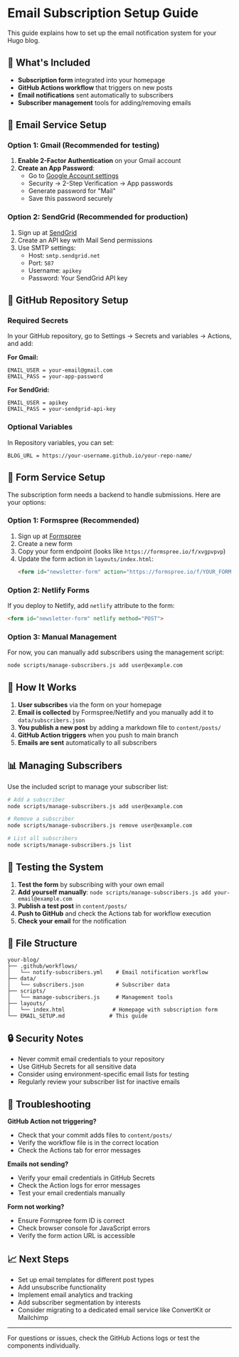 # Email Subscription Setup Guide

This guide explains how to set up the email notification system for your Hugo blog.

## 🎯 What's Included

- **Subscription form** integrated into your homepage
- **GitHub Actions workflow** that triggers on new posts
- **Email notifications** sent automatically to subscribers
- **Subscriber management** tools for adding/removing emails

## 📧 Email Service Setup

### Option 1: Gmail (Recommended for testing)

1. **Enable 2-Factor Authentication** on your Gmail account
2. **Create an App Password**:
   - Go to [Google Account settings](https://myaccount.google.com/)
   - Security → 2-Step Verification → App passwords
   - Generate password for "Mail"
   - Save this password securely

### Option 2: SendGrid (Recommended for production)

1. Sign up at [SendGrid](https://sendgrid.com/)
2. Create an API key with Mail Send permissions
3. Use SMTP settings:
   - Host: `smtp.sendgrid.net`
   - Port: `587`
   - Username: `apikey`
   - Password: Your SendGrid API key

## 🔧 GitHub Repository Setup

### Required Secrets

In your GitHub repository, go to Settings → Secrets and variables → Actions, and add:

**For Gmail:**
```
EMAIL_USER = your-email@gmail.com
EMAIL_PASS = your-app-password
```

**For SendGrid:**
```
EMAIL_USER = apikey
EMAIL_PASS = your-sendgrid-api-key
```

### Optional Variables

In Repository variables, you can set:
```
BLOG_URL = https://your-username.github.io/your-repo-name/
```

## 📝 Form Service Setup

The subscription form needs a backend to handle submissions. Here are your options:

### Option 1: Formspree (Recommended)

1. Sign up at [Formspree](https://formspree.io/)
2. Create a new form
3. Copy your form endpoint (looks like `https://formspree.io/f/xvgpvpvp`)
4. Update the form action in `layouts/index.html`:
   ```html
   <form id="newsletter-form" action="https://formspree.io/f/YOUR_FORM_ID" method="POST">
   ```

### Option 2: Netlify Forms

If you deploy to Netlify, add `netlify` attribute to the form:
```html
<form id="newsletter-form" netlify method="POST">
```

### Option 3: Manual Management

For now, you can manually add subscribers using the management script:
```bash
node scripts/manage-subscribers.js add user@example.com
```

## 🚀 How It Works

1. **User subscribes** via the form on your homepage
2. **Email is collected** by Formspree/Netlify and you manually add it to `data/subscribers.json`
3. **You publish a new post** by adding a markdown file to `content/posts/`
4. **GitHub Action triggers** when you push to main branch
5. **Emails are sent** automatically to all subscribers

## 📊 Managing Subscribers

Use the included script to manage your subscriber list:

```bash
# Add a subscriber
node scripts/manage-subscribers.js add user@example.com

# Remove a subscriber  
node scripts/manage-subscribers.js remove user@example.com

# List all subscribers
node scripts/manage-subscribers.js list
```

## 🧪 Testing the System

1. **Test the form** by subscribing with your own email
2. **Add yourself manually**: `node scripts/manage-subscribers.js add your-email@example.com`
3. **Publish a test post** in `content/posts/`
4. **Push to GitHub** and check the Actions tab for workflow execution
5. **Check your email** for the notification

## 📁 File Structure

```
your-blog/
├── .github/workflows/
│   └── notify-subscribers.yml    # Email notification workflow
├── data/
│   └── subscribers.json          # Subscriber data
├── scripts/
│   └── manage-subscribers.js     # Management tools  
├── layouts/
│   └── index.html               # Homepage with subscription form
└── EMAIL_SETUP.md              # This guide
```

## 🔒 Security Notes

- Never commit email credentials to your repository
- Use GitHub Secrets for all sensitive data
- Consider using environment-specific email lists for testing
- Regularly review your subscriber list for inactive emails

## 🐛 Troubleshooting

**GitHub Action not triggering?**
- Check that your commit adds files to `content/posts/`
- Verify the workflow file is in the correct location
- Check the Actions tab for error messages

**Emails not sending?**
- Verify your email credentials in GitHub Secrets
- Check the Action logs for error messages
- Test your email credentials manually

**Form not working?**
- Ensure Formspree form ID is correct
- Check browser console for JavaScript errors
- Verify the form action URL is accessible

## 📈 Next Steps

- Set up email templates for different post types
- Add unsubscribe functionality
- Implement email analytics and tracking
- Add subscriber segmentation by interests
- Consider migrating to a dedicated email service like ConvertKit or Mailchimp

---

For questions or issues, check the GitHub Actions logs or test the components individually.